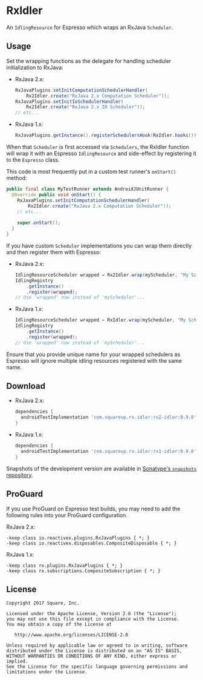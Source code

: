 RxIdler
=======

An `IdlingResource` for Espresso which wraps an RxJava `Scheduler`.


Usage
-----

Set the wrapping functions as the delegate for handling scheduler initialization to RxJava:

 *  RxJava 2.x:
 
    ```java
    RxJavaPlugins.setInitComputationSchedulerHandler(
        Rx2Idler.create("RxJava 2.x Computation Scheduler"));
    RxJavaPlugins.setInitIoSchedulerHandler(
        Rx2Idler.create("RxJava 2.x IO Scheduler"));
    // etc...
    ```

 *  RxJava 1.x:
    
    ```java
    RxJavaPlugins.getInstance().registerSchedulersHook(RxIdler.hooks());
    ```

When that `Scheduler` is first accessed via `Schedulers`, the RxIdler function will wrap it with an
Espresso `IdlingResource` and side-effect by registering it to the `Espresso` class.

This code is most frequently put in a custom test runner's `onStart()` method:
```java
public final class MyTestRunner extends AndroidJUnitRunner {
  @Override public void onStart() {
    RxJavaPlugins.setInitComputationSchedulerHandler(
        Rx2Idler.create("RxJava 2.x Computation Scheduler"));
    // etc...
    
    super.onStart();
  }
}
```

If you have custom `Scheduler` implementations you can wrap them directly and then register them
with Espresso:

 *  RxJava 2.x:

    ```java
    IdlingResourceScheduler wrapped = Rx2Idler.wrap(myScheduler, "My Scheduler");
    IdlingRegistry
        .getInstance()
        .register(wrapped);
    // Use 'wrapped' now instead of 'myScheduler'...
    ```

 *  RxJava 1.x:
    ```java
    IdlingResourceScheduler wrapped = RxIdler.wrap(myScheduler, "My Scheduler");
    IdlingRegistry
        .getInstance()
        .register(wrapped);
    // Use 'wrapped' now instead of 'myScheduler'...
    ```


Ensure that you provide unique name for your wrapped schedulers as Espresso will ignore multiple idling
resources registered with the same name.

Download
--------

 *  RxJava 2.x:

    ```groovy
    dependencies {
      androidTestImplementation 'com.squareup.rx.idler:rx2-idler:0.9.0'
    }
    ```

 *  RxJava 1.x:

    ```groovy
    dependencies {
      androidTestImplementation 'com.squareup.rx.idler:rx1-idler:0.9.0'
    }
    ```

Snapshots of the development version are available in [Sonatype's `snapshots` repository][snap].


ProGuard
--------

If you use ProGuard on Espresso test builds, you may need to add the following rules into your ProGuard configuration.


RxJava 2.x:
```
-keep class io.reactivex.plugins.RxJavaPlugins { *; }
-keep class io.reactivex.disposables.CompositeDisposable { *; }
```

RxJava 1.x:
```
-keep class rx.plugins.RxJavaPlugins { *; }
-keep class rx.subscriptions.CompositeSubscription { *; }
```


License
-------

    Copyright 2017 Square, Inc.

    Licensed under the Apache License, Version 2.0 (the "License");
    you may not use this file except in compliance with the License.
    You may obtain a copy of the License at

       http://www.apache.org/licenses/LICENSE-2.0

    Unless required by applicable law or agreed to in writing, software
    distributed under the License is distributed on an "AS IS" BASIS,
    WITHOUT WARRANTIES OR CONDITIONS OF ANY KIND, either express or implied.
    See the License for the specific language governing permissions and
    limitations under the License.





 [snap]: https://oss.sonatype.org/content/repositories/snapshots/
